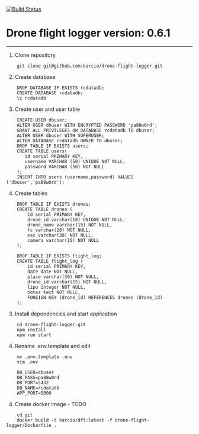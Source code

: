 [![Build Status](https://travis-ci.org/karcio/drone-flight-logger.svg?branch=development)](https://travis-ci.org/karcio/drone-flight-logger)

# Drone flight logger version: 0.6.1

* * *

1.  Clone repository

```
    git clone git@github.com:karcio/drone-flight-logger.git
```
2.  Create database

```
    DROP DATABASE IF EXISTS rcdatadb;
    CREATE DATABASE rcdatadb;
    \c rcdatadb
```
3.  Create user and user table

```
    CREATE USER dbuser;
    ALTER USER dbuser WITH ENCRYPTED PASSWORD 'pa88w0rd';
    GRANT ALL PRIVILEGES ON DATABASE rcdatadb TO dbuser;
    ALTER USER dbuser WITH SUPERUSER;
    ALTER DATABASE rcdatadb OWNER TO dbuser;
    DROP TABLE IF EXISTS users;
    CREATE TABLE users(
       id serial PRIMARY KEY,
       username VARCHAR (50) UNIQUE NOT NULL,
       password VARCHAR (50) NOT NULL
    );
    INSERT INTO users (username,password) VALUES ('dbuser','pa88w0rd');
```
4.  Create tables

```
    DROP TABLE IF EXISTS drones;
    CREATE TABLE drones (
        id serial PRIMARY KEY,
        drone_id varchar(10) UNIQUE NOT NULL,
        drone_name varchar(15) NOT NULL,
        fc varchar(20) NOT NULL,
        esc varchar(30) NOT NULL,
        camera varchar(15) NOT NULL
    );

    DROP TABLE IF EXISTS flight_log;
    CREATE TABLE flight_log (
        id serial PRIMARY KEY,
        date date NOT NULL,
        place varchar(30) NOT NULL,
        drone_id varchar(15) NOT NULL,
        lipo integer NOT NULL,
        notes text NOT NULL,
        FOREIGN KEY (drone_id) REFERENCES drones (drone_id)
    );
```
3.  Install dependencies and start application

```
    cd drone-flight-logger.git
    npm install
    npm run start
```
4.  Rename .env.template and edit

```
    mv .env.template .env
    vim .env

    DB_USER=dbuser
    DB_PASS=pa88w0rd
    DB_PORT=5432
    DB_NAME=rcdatadb
    APP_PORT=5000
```
4.  Create docker image - TODO

```
    cd git
    docker build -t karcio/dfl:latest -f drone-flight-logger/Dockerfile .
```
